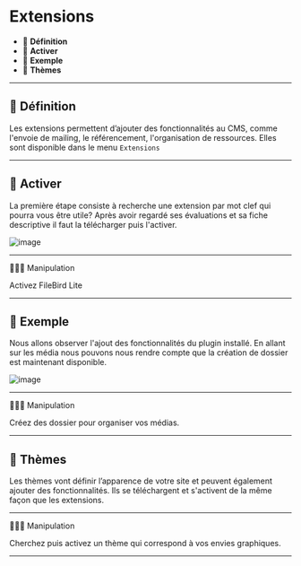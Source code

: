 # Extensions

* 🔖 **Définition**
* 🔖 **Activer**
* 🔖 **Exemple**
* 🔖 **Thèmes**

___

## 📑 Définition

Les extensions permettent d’ajouter des fonctionnalités au CMS, comme l'envoie de mailing, le référencement, l'organisation de ressources. Elles sont disponible dans le menu `Extensions`

___

## 📑 Activer

La première étape consiste à recherche une extension par mot clef qui pourra vous être utile? Après avoir regardé ses évaluations et sa fiche descriptive il faut la télécharger puis l'activer.

![image](https://raw.githubusercontent.com/seeren-training/Wordpress/master/wiki/resources/extension.PNG)

___

👨🏻‍💻 Manipulation

Activez FileBird Lite

___

## 📑 Exemple

Nous allons observer l'ajout des fonctionnalités du plugin installé. En allant sur les média nous pouvons nous rendre compte que la création de dossier est maintenant disponible.

![image](https://raw.githubusercontent.com/seeren-training/Wordpress/master/wiki/resources/media-floder.png)

___

👨🏻‍💻 Manipulation

Créez des dossier pour organiser vos médias.

___

## 📑 Thèmes

Les thèmes vont définir l’apparence de votre site et peuvent également ajouter des fonctionnalités. Ils se téléchargent et s'activent de la même façon que les extensions.

___

👨🏻‍💻 Manipulation

Cherchez puis activez un thème qui correspond à vos envies graphiques.

___